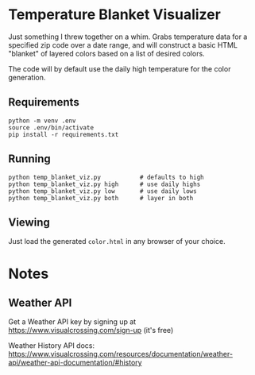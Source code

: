 # Temperature Blanket Visualizer

Just something I threw together on a whim. Grabs temperature data for a specified zip code over a date range, and will construct a basic HTML 
"blanket" of layered colors based on a list of desired colors.

The code will by default use the daily high temperature for the color generation.

## Requirements

```
python -m venv .env
source .env/bin/activate
pip install -r requirements.txt
```

## Running

```
python temp_blanket_viz.py           # defaults to high
python temp_blanket_viz.py high      # use daily highs
python temp_blanket_viz.py low       # use daily lows
python temp_blanket_viz.py both      # layer in both
```

## Viewing

Just load the generated `color.html` in any browser of your choice.


# Notes

## Weather API

Get a Weather API key by signing up at https://www.visualcrossing.com/sign-up (it's free)

Weather History API docs: https://www.visualcrossing.com/resources/documentation/weather-api/weather-api-documentation/#history

